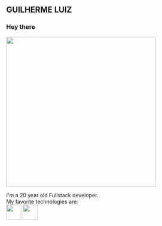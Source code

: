 ## GUILHERME LUIZ

### Hey there 

<img width=400 src="https://media.giphy.com/media/3osxYvwUWBTIQaQ63K/giphy.gif" />

I'm a 20 year old Fullstack developer. 
<br>
My favorite technologies are:
<br>
<img width=40 src="https://cdn2.iconfinder.com/data/icons/designer-skills/128/react-256.png" />
<img width=40 src="https://cdn.iconscout.com/icon/free/png-256/node-js-1174925.png" />
